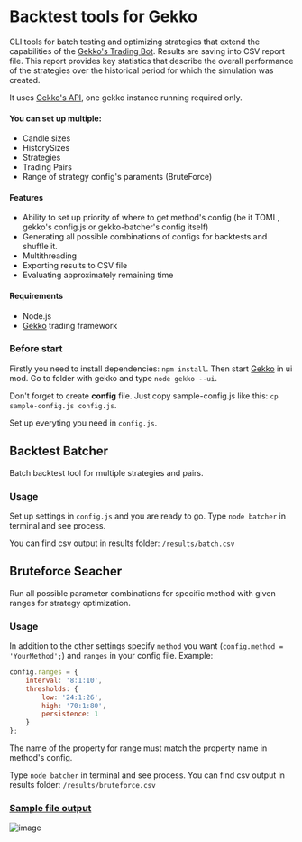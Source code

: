 # Backtest tools for Gekko

CLI tools for batch testing and optimizing strategies that extend the capabilities of the [Gekko's Trading Bot](https://github.com/askmike/gekko). Results are saving into CSV report file. This report provides key statistics that describe the overall performance of the strategies over the historical period for which the simulation was created. 

It uses [Gekko's API](https://gekko.wizb.it/docs/internals/server_api.html#POST-api-backtest), one gekko instance running required only.

#### You can set up multiple:

- Candle sizes
- HistorySizes
- Strategies
- Trading Pairs
- Range of strategy config's paraments (BruteForce)

#### Features

- Ability to set up priority of where to get method's config (be it TOML, gekko's config.js or gekko-batcher's config itself)
- Generating all possible combinations of configs for backtests and shuffle it.
- Multithreading
- Exporting results to CSV file
- Evaluating approximately remaining time

#### Requirements

- Node.js
- [Gekko](https://github.com/askmike/gekko/releases) trading framework

### Before start

Firstly you need to install dependencies: `npm install`. Then start [Gekko](https://github.com/askmike/gekko) in ui mod. Go to folder with gekko and type `node gekko --ui`.

Don't forget to create **config** file. Just copy sample-config.js like this: `cp sample-config.js config.js`. 

Set up everyting you need in `config.js`. 

## Backtest Batcher 

Batch backtest tool for multiple strategies and pairs.

### Usage

Set up settings in `config.js` and you are ready to go. Type `node batcher` in terminal and see process.

You can find csv output in results folder: `/results/batch.csv`

## Bruteforce Seacher

Run all possible parameter combinations for specific method with given ranges for strategy optimization.

### Usage

In addition to the other settings specify `method` you want (`config.method = 'YourMethod';`) and `ranges` in your config file. Example:

```js
config.ranges = {
    interval: '8:1:10',
    thresholds: {
        low: '24:1:26',
        high: '70:1:80',
        persistence: 1
    }
};
```

The name of the property for range must match the property name in method's config. 

Type `node batcher` in terminal and see process. You can find csv output in results folder: `/results/bruteforce.csv`

### [Sample file output](https://github.com/nicolay-zlobin/gekko-batcher/blob/master/sample_results.csv)

![image](https://user-images.githubusercontent.com/25667028/48713586-c3ed8800-ec21-11e8-8d78-7ff9adcec05e.png)
